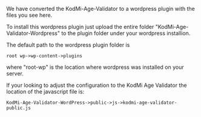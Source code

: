 We have converted the KodMi-Age-Validator to a wordpress plugin with the files you see here.

To install this wordpress plugin just upload the entire folder "KodMi-Age-Validator-Wordpress" 
to the plugin folder under your wordpress installion.

The default path to the wordpress plugin folder is 
```
root wp->wp-content->plugins
```
where "root-wp" is the location where wordpress was installed on your server.


If your looking to adjust the configuration to the KodMi Age Validator the location of the javascript file is:

```
KodMi-Age-Validator-WordPress->public->js->kodmi-age-validator-public.js
```

